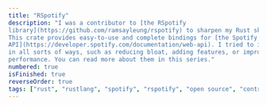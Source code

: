 ```yaml
---
title: "RSpotify"
description: "I was a contributor to [the RSpotify
library](https://github.com/ramsayleung/rspotify) to sharpen my Rust skills.
This crate provides easy-to-use and complete bindings for [the Spotify web
API](https://developer.spotify.com/documentation/web-api). I tried to improve it
in all sorts of ways, such as reducing bloat, adding features, or improving its
performance. You can read more about them in this series."
numbered: true
isFinished: true
reverseOrder: true
tags: ["rust", "rustlang", "spotify", "rspotify", "open source", "contributor"]
---
```

